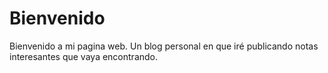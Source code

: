 # Bienvenido

Bienvenido a mi pagina web.  Un blog personal en que iré publicando notas interesantes que vaya encontrando.


